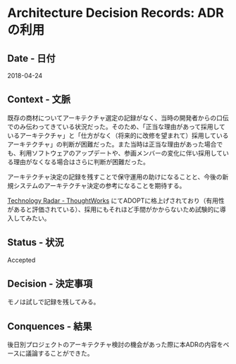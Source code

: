 # Architecture Decision Records: ADRの利用

## Date - 日付

2018-04-24

## Context - 文脈

既存の商材についてアーキテクチャ選定の記録がなく、当時の開発者からの口伝でのみ伝わってきている状況だった。そのため、「正当な理由があって採用しているアーキテクチャ」と「仕方がなく（将来的に改修を望まれて）採用しているアーキテクチャ」の判断が困難だった。また当時は正当な理由があった場合でも、利用ソフトウェアのアップデートや、参画メンバーの変化に伴い採用している理由がなくなる場合はさらに判断が困難だった。

アーキテクチャ決定の記録を残すことで保守運用の助けになることと、今後の新規システムのアーキテクチャ決定の参考になることを期待する。

[Technology Radar - ThoughtWorks](https://www.thoughtworks.com/radar/techniques/lightweight-architecture-decision-records) にてADOPTに格上げされており（有用性があると評価されている）、採用にもそれほど手間がかからないため試験的に導入してみたい。

## Status - 状況

Accepted

## Decision - 決定事項

モノは試しで記録を残してみる。

## Conquences - 結果

後日別プロジェクトのアーキテクチャ検討の機会があった際に本ADRの内容をベースに議論することができた。
